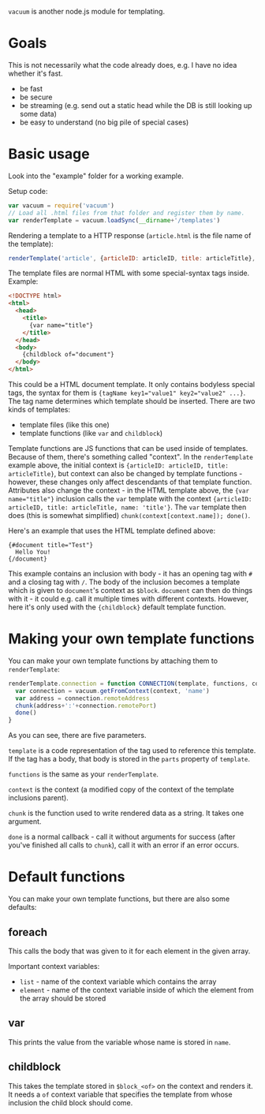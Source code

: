 `vacuum` is another node.js module for templating.

Goals
=====
This is not necessarily what the code already does, e.g. I have no idea whether it's fast.

 - be fast
 - be secure
 - be streaming (e.g. send out a static head while the DB is still looking up some data)
 - be easy to understand (no big pile of special cases)

Basic usage
===========
Look into the "example" folder for a working example.

Setup code:

```js
var vacuum = require('vacuum')
// Load all .html files from that folder and register them by name.
var renderTemplate = vacuum.loadSync(__dirname+'/templates')
```

Rendering a template to a HTTP response (`article.html` is the file name of the template):

```js
renderTemplate('article', {articleID: articleID, title: articleTitle}, httpResponse)
```

The template files are normal HTML with some special-syntax tags inside. Example:

```html
<!DOCTYPE html>
<html>
  <head>
    <title>
      {var name="title"}
    </title>
  </head>
  <body>
    {childblock of="document"}
  </body>
</html>
```

This could be a HTML document template. It only contains bodyless special tags, the syntax for them is
`{tagName key1="value1" key2="value2" ...}`. The tag name determines which template should be inserted.
There are two kinds of templates:

 - template files (like this one)
 - template functions (like `var` and `childblock`)

Template functions are JS functions that can be used inside of templates. Because of them, there's
something called "context". In the `renderTemplate` example above, the initial context is
`{articleID: articleID, title: articleTitle}`, but context can also be changed by template functions - however, these changes
only affect descendants of that template function. Attributes also change the context - in the
HTML template above, the `{var name="title"}` inclusion calls the `var` template with the context
`{articleID: articleID, title: articleTitle, name: 'title'}`. The `var` template then does (this is
somewhat simplified) `chunk(context[context.name]); done()`.

Here's an example that uses the HTML template defined above:

    {#document title="Test"}
      Hello You!
    {/document}

This example contains an inclusion with body - it has an opening tag with `#` and a closing tag with `/`.
The body of the inclusion becomes a template which is given to `document`'s context as `$block`.
`document` can then do things with it - it could e.g. call it multiple times with different contexts.
However, here it's only used with the `{childblock}` default template function.


Making your own template functions
==================================

You can make your own template functions by attaching them to `renderTemplate`:

```js
renderTemplate.connection = function CONNECTION(template, functions, context, chunk, done) {
  var connection = vacuum.getFromContext(context, 'name')
  var address = connection.remoteAddress
  chunk(address+':'+connection.remotePort)
  done()
}
```

As you can see, there are five parameters.

`template` is a code representation of the tag used to
reference this template. If the tag has a body, that body is stored in the `parts` property of
`template`.

`functions` is the same as your `renderTemplate`.

`context` is the context (a modified copy of the context of the template inclusions parent).

`chunk` is the function used to write rendered data as a string. It takes one argument.

`done` is a normal callback - call it without arguments for success (after you've finished all
calls to `chunk`), call it with an error if an error occurs.

Default functions
=================
You can make your own template functions, but there are also some defaults:

foreach
-------
This calls the body that was given to it for each element in the given array.

Important context variables:

 - `list` - name of the context variable which contains the array
 - `element` - name of the context variable inside of which the element from the array should be stored

var
---
This prints the value from the variable whose name is stored in `name`.

childblock
----------
This takes the template stored in `$block_<of>` on the context and renders it. It needs a `of` context variable that specifies
the template from whose inclusion the child block should come.
